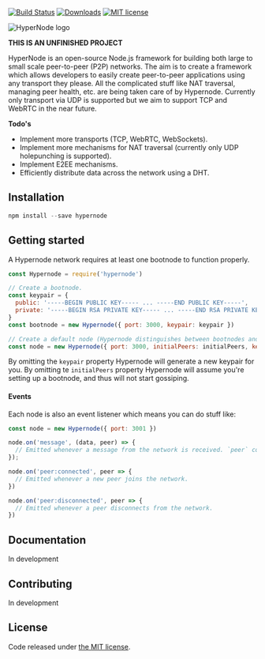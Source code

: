 [![Build Status](https://travis-ci.org/afterburn/hypernode.svg?branch=master)](https://travis-ci.org/afterburn/hypernode)
[![Downloads](https://img.shields.io/npm/dt/hypernode.svg)]()
[![MIT license](http://img.shields.io/badge/license-MIT-brightgreen.svg)](http://opensource.org/licenses/MIT)

![HyperNode logo](https://afterburn.github.io/cdn/images/hypernode.png)

**THIS IS AN UNFINISHED PROJECT**

HyperNode is an open-source Node.js framework for building both large to small scale peer-to-peer (P2P) networks. The aim is to create a framework which allows developers to easily create peer-to-peer applications using any transport they please. All the complicated stuff like NAT traversal, managing peer health, etc. are being taken care of by Hypernode. Currently only transport via UDP is supported but we aim to support TCP and WebRTC in the near future.

**Todo's**
- Implement more transports (TCP, WebRTC, WebSockets).
- Implement more mechanisms for NAT traversal (currently only UDP holepunching is supported).
- Implement E2EE mechanisms.
- Efficiently distribute data across the network using a DHT.

## Installation
```javascript
npm install --save hypernode
```

## Getting started
A Hypernode network requires at least one bootnode to function properly.

```javascript
const Hypernode = require('hypernode')

// Create a bootnode.
const keypair = {
  public: '-----BEGIN PUBLIC KEY----- ... -----END PUBLIC KEY-----',
  private: '-----BEGIN RSA PRIVATE KEY----- ... -----END RSA PRIVATE KEY-----'
}
const bootnode = new Hypernode({ port: 3000, keypair: keypair })

// Create a default node (Hypernode distinguishes between bootnodes and default nodes using the initialPeers prop)
const node = new Hypernode({ port: 3000, initialPeers: initialPeers, keypair: keypair })
```
By omitting the `keypair` property Hypernode will generate a new keypair for you.
By omitting te `initialPeers` property Hypernode will assume you're setting up a bootnode, and thus will not start gossiping.

#### Events
Each node is also an event listener which means you can do stuff like:
```javascript
const node = new Hypernode({ port: 3001 })

node.on('message', (data, peer) => {
  // Emitted whenever a message from the network is received. `peer` contains info about the message sender.
});

node.on('peer:connected', peer => {
  // Emitted whenever a new peer joins the network.
})

node.on('peer:disconnected', peer => {
  // Emitted whenever a peer disconnects from the network.
})
```

## Documentation
In development

## Contributing
In development

## License
Code released under [the MIT license](https://github.com/afterburn/hypernode/blob/master/LICENSE).
